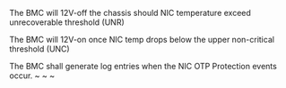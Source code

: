 The BMC will 12V-off the chassis should NIC temperature exceed unrecoverable
threshold (UNR)

The BMC will 12V-on once NIC temp drops below the upper non-critical 
threshold (UNC)

The BMC shall generate log entries when the NIC OTP Protection events occur.
~
~
~
